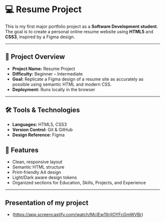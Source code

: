 # 💻 Resume Project  

This is my first major portfolio project as a **Software Development student**.  
The goal is to create a personal online resume website using **HTML5** and **CSS3**, inspired by a Figma design.  

---

## 📌 Project Overview  
- **Project Name:** Resume Project  
- **Difficulty:** Beginner – Intermediate  
- **Goal:** Replicate a Figma design of a resume site as accurately as possible using semantic HTML and modern CSS.  
- **Deployment:** Runs locally in the browser  

---

## 🛠️ Tools & Technologies  
- **Languages:** HTML5, CSS3  
- **Version Control:** Git & GitHub  
- **Design Reference:** Figma  

## 🎯 Features  
- Clean, responsive layout  
- Semantic HTML structure  
- Print-friendly A4 design  
- Light/Dark aware design tokens  
- Organized sections for Education, Skills, Projects, and Experience  

---

## Presentation of my project ##
- (https://app.screencastify.com/watch/McIEw1XrjIOYFcGmWVBr)
